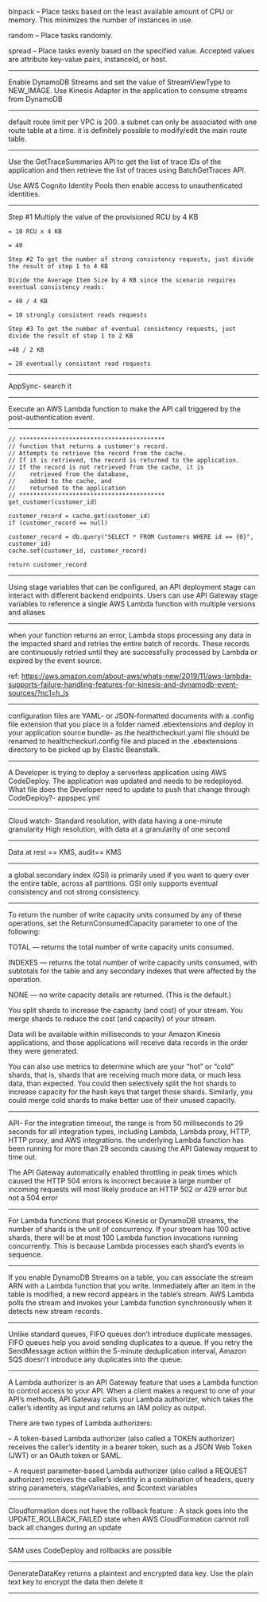 binpack – Place tasks based on the least available amount of CPU or memory. This minimizes the number of instances in use.

random – Place tasks randomly.

spread – Place tasks evenly based on the specified value. Accepted values are attribute key-value pairs, instanceId, or host.

---

Enable DynamoDB Streams and set the value of StreamViewType to NEW_IMAGE. Use Kinesis Adapter in the application to consume streams from DynamoDB

---

default route limit per VPC is 200.
a subnet can only be associated with one route table at a time.
it is definitely possible to modify/edit the main route table.

---

Use the GetTraceSummaries API to get the list of trace IDs of the application and then retrieve the list of traces using BatchGetTraces API.

Use AWS Cognito Identity Pools then enable access to unauthenticated identities.

---

Step #1 Multiply the value of the provisioned RCU by 4 KB

```code
= 10 RCU x 4 KB

= 40

Step #2 To get the number of strong consistency requests, just divide the result of step 1 to 4 KB

Divide the Average Item Size by 4 KB since the scenario requires eventual consistency reads:

= 40 / 4 KB

= 10 strongly consistent reads requests

Step #3 To get the number of eventual consistency requests, just divide the result of step 1 to 2 KB

=40 / 2 KB

= 20 eventually consistent read requests
```

---

AppSync- search it

---

Execute an AWS Lambda function to make the API call triggered by the post-authentication event.

---

```code
// *****************************************
// function that returns a customer's record.
// Attempts to retrieve the record from the cache.
// If it is retrieved, the record is returned to the application.
// If the record is not retrieved from the cache, it is
//    retrieved from the database,
//    added to the cache, and
//    returned to the application
// *****************************************
get_customer(customer_id)

customer_record = cache.get(customer_id)
if (customer_record == null)

customer_record = db.query("SELECT * FROM Customers WHERE id == {0}", customer_id)
cache.set(customer_id, customer_record)

return customer_record
```

---

Using stage variables that can be configured, an API deployment stage
can interact with different backend endpoints. Users can use API Gateway stage variables to reference a single
AWS Lambda function with multiple versions and aliases

---

when your function returns an error, Lambda stops processing any data in the impacted shard and retries the entire batch of records. These records are continuously retried until they are successfully processed by Lambda or expired by the event source.

ref: https://aws.amazon.com/about-aws/whats-new/2019/11/aws-lambda-supports-failure-handling-features-for-kinesis-and-dynamodb-event-sources/?nc1=h_ls

---

configuration files are YAML- or JSON-formatted documents with a .config file extension that you place in a folder named .ebextensions and deploy in your application source bundle-
as the healthcheckurl.yaml file should be renamed to healthcheckurl.config file and placed in the .ebextensions directory to be picked up by Elastic Beanstalk.

---

A Developer is trying to deploy a serverless application using AWS CodeDeploy. The application was updated and needs to be redeployed.
What file does the Developer need to update to push that change through CodeDeploy?- appspec.yml

---

Cloud watch-
Standard resolution, with data having a one-minute granularity
High resolution, with data at a granularity of one second

---

Data at rest == KMS, audit== KMS

---

a global secondary index (GSI) is primarily used if you want to query over the entire table, across all partitions. GSI only supports eventual consistency and not strong consistency.

---

To return the number of write capacity units consumed by any of these operations, set the ReturnConsumedCapacity parameter to one of the following:

TOTAL — returns the total number of write capacity units consumed.

INDEXES — returns the total number of write capacity units consumed, with subtotals for the table and any secondary indexes that were affected by the operation.

NONE — no write capacity details are returned. (This is the default.)

You split shards to increase the capacity (and cost) of your stream. You merge shards to reduce the cost (and capacity) of your stream.

Data will be available within milliseconds to your Amazon Kinesis applications, and those applications will receive data records in the order they were generated.

You can also use metrics to determine which are your “hot” or “cold” shards, that is, shards that are receiving much more data, or much less data, than expected. You could then selectively split the hot shards to increase capacity for the hash keys that target those shards. Similarly, you could merge cold shards to make better use of their unused capacity.

---

API-
For the integration timeout, the range is from 50 milliseconds to 29 seconds for all integration types, including Lambda, Lambda proxy, HTTP, HTTP proxy, and AWS integrations.
the underlying Lambda function has been running for more than 29 seconds causing the API Gateway request to time out.

The API Gateway automatically enabled throttling in peak times which caused the HTTP 504 errors is incorrect because a large number of incoming requests will most likely produce an HTTP 502 or 429 error but not a 504 error

---

For Lambda functions that process Kinesis or DynamoDB streams, the number of shards is the unit of concurrency. If your stream has 100 active shards, there will be at most 100 Lambda function invocations running concurrently. This is because Lambda processes each shard’s events in sequence.

---

If you enable DynamoDB Streams on a table, you can associate the stream ARN with a Lambda function that you write. Immediately after an item in the table is modified, a new record appears in the table’s stream. AWS Lambda polls the stream and invokes your Lambda function synchronously when it detects new stream records.

---

Unlike standard queues, FIFO queues don’t introduce duplicate messages. FIFO queues help you avoid sending duplicates to a queue. If you retry the SendMessage action within the 5-minute deduplication interval, Amazon SQS doesn’t introduce any duplicates into the queue.

---

A Lambda authorizer is an API Gateway feature that uses a Lambda function to control access to your API. When a client makes a request to one of your API’s methods, API Gateway calls your Lambda authorizer, which takes the caller’s identity as input and returns an IAM policy as output.

There are two types of Lambda authorizers:

– A token-based Lambda authorizer (also called a TOKEN authorizer) receives the caller’s identity in a bearer token, such as a JSON Web Token (JWT) or an OAuth token or SAML.

– A request parameter-based Lambda authorizer (also called a REQUEST authorizer) receives the caller’s identity in a combination of headers, query string parameters, stageVariables, and $context variables

---

Cloudformation does not have the rollback feature :
A stack goes into the UPDATE_ROLLBACK_FAILED state when AWS CloudFormation cannot roll back all changes during an update

---

SAM uses CodeDeploy and rollbacks are possible

---

GenerateDataKey returns a plaintext and encrypted data key. Use the plain text key to encrypt the data then delete it

---
